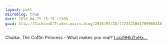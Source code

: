 ```yaml
---
layout: post
microblog: true
date: 2016-04-25 15:15 +1300
guid: http://JacksonOfTrades.micro.blog/2016/04/25/t724421661789966336.html
---
```

Chaika: The Coffin Princess - What makes you real? [t.co/9HIiZtvHx...](https://t.co/9HIiZtvHxn)
